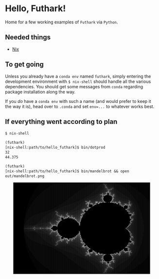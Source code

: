 # Hello, Futhark!

Home for a few working examples of `Futhark` via `Python`.

Needed things
---
 * [Nix](https://nixos.org/nix/)

To get going
---
Unless you already have a `conda env` named `futhark`, simply entering the development environment with `$ nix-shell` should handle all the various dependencies. You should get some messages from `conda` regarding package installation along the way.

If you _do_ have a `conda env` with such a name (and would prefer to keep it the way it is), head over to `.conda` and set `env=...` to whatever works best.

If everything went according to plan
---
```
$ nix-shell
```
```
(futhark)
[nix-shell:path/to/hello_futhark]$ bin/dotprod
32
44.375
```
```
(futhark)
[nix-shell:path/to/hello_futhark]$ bin/mandelbrot && open out/mandelbrot.png
```
<p align="center">
    <img width="450" height="300" src="cover.png">
</p>
